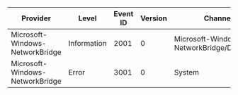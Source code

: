 Provider                         |  Level        |  Event ID  |  Version  |  Channel                                     |  Task        |  Opcode      |  Keyword     |  Message
---------------------------------|---------------|------------|-----------|----------------------------------------------|--------------|--------------|--------------|----------------
Microsoft-Windows-NetworkBridge  |  Information  |  2001      |  0        |  Microsoft-Windows-NetworkBridge/Diagnostic  |  DebugTrace  |  DebugTrace  |  DebugTrace  |  {_DebugString}
Microsoft-Windows-NetworkBridge  |  Error        |  3001      |  0        |  System                                      |              |              |              |